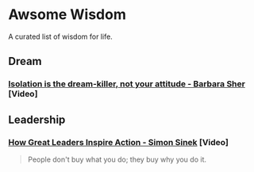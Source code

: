 # Awsome Wisdom
A curated list of wisdom for life.

## Dream

### [Isolation is the dream-killer, not your attitude - Barbara Sher](https://www.youtube.com/watch?v=H2rG4Dg6xyI) [Video]

## Leadership

### [ How Great Leaders Inspire Action - Simon Sinek](https://www.youtube.com/watch?v=qp0HIF3SfI4) [Video]
> People don't buy what you do; they buy why you do it.
